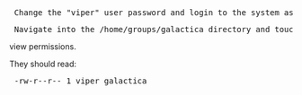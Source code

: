 <pre> Change the "viper" user password and login to the system as the viper user. Notice viper's primary group is "viper". </pre>

<pre> Navigate into the /home/groups/galactica directory and touch "file1" </pre>

</pre> view permissions. </pre>

They should read:

<pre> -rw-r--r-- 1 viper galactica </pre>
